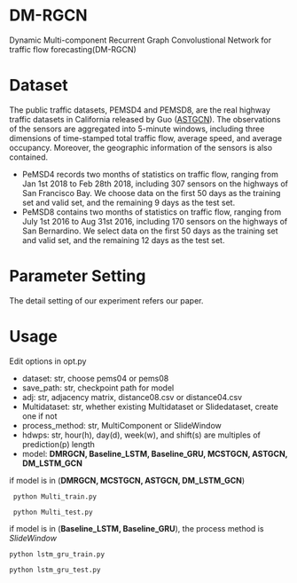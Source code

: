 # DM-RGCN
Dynamic Multi-component Recurrent Graph Convolustional Network for traffic flow forecasting(DM-RGCN)

# Dataset
The public traffic datasets, PEMSD4 and PEMSD8, are the real highway traffic datasets in California released by Guo ([ASTGCN](https://github.com/wanhuaiyu/ASTGCN/blob/master/papers/2019%20AAAI_Attention%20Based%20Spatial-Temporal%20Graph%20Convolutional%20Networks%20for%20Traffic%20Flow%20Forecasting.pdf)). 
The observations of the sensors are aggregated into 5-minute windows, including three dimensions of time-stamped total traffic flow, average speed, and average occupancy. 
Moreover, the geographic information of the sensors is also contained. 

- PeMSD4 records two months of statistics on traffic flow, ranging from Jan 1st 2018 to Feb 28th 2018, including 307 sensors on the highways of San Francisco Bay.
We choose data on the first 50 days as the training set and valid set, and the remaining 9 days as the test set. 
- PeMSD8 contains two months of statistics on traffic flow, ranging from July 1st 2016 to Aug 31st 2016, including 170 sensors on the highways of San Bernardino. 
We select data on the first 50 days as the training set and valid set, and the remaining 12 days as the test set. 

# Parameter Setting
The detail setting of our experiment refers our paper.


# Usage
Edit options in opt.py
 - dataset: str, choose pems04 or pems08
 - save_path: str, checkpoint path for model
 - adj: str, adjacency matrix, distance08.csv or distance04.csv
 - Multidataset: str,  whether existing Multidataset or Slidedataset, create one if not
 - process_method: str, MultiComponent or SlideWindow
 - hdwps: str, hour(h), day(d), week(w), and shift(s) are multiples of prediction(p) length
 - model:  **DMRGCN, Baseline_LSTM, Baseline_GRU, MCSTGCN, ASTGCN, DM_LSTM_GCN**
 
 if model is in (**DMRGCN, MCSTGCN, ASTGCN, DM_LSTM_GCN**)
 
```
 python Multi_train.py
 
 python Multi_test.py
```

 if model is in (**Baseline_LSTM, Baseline_GRU**), the process method is *SlideWindow*
 ```
 python lstm_gru_train.py
 
 python lstm_gru_test.py
 ```
 
